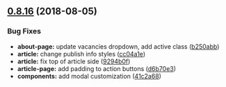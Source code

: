 ## [0.8.16](https://github.com/babajka/babajka-markup/compare/v0.8.15...v0.8.16) (2018-08-05)


### Bug Fixes

* **about-page:** update vacancies dropdown, add active class ([b250abb](https://github.com/babajka/babajka-markup/commit/b250abb))
* **article:** change publish info styles ([cc04a1e](https://github.com/babajka/babajka-markup/commit/cc04a1e))
* **article:** fix top of article side ([9294b0f](https://github.com/babajka/babajka-markup/commit/9294b0f))
* **article-page:** add padding to action buttons ([d6b70e3](https://github.com/babajka/babajka-markup/commit/d6b70e3))
* **components:** add modal customization ([41c2a68](https://github.com/babajka/babajka-markup/commit/41c2a68))
